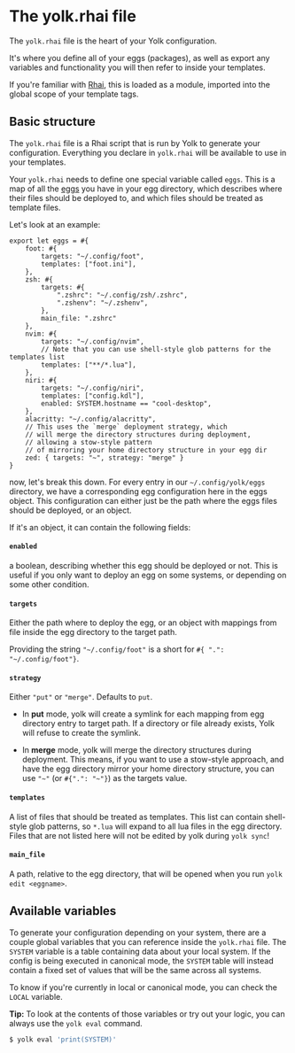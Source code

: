 # The yolk.rhai file

The `yolk.rhai` file is the heart of your Yolk configuration.

It's where you define all of your eggs (packages), as well as export any variables and functionality you will then refer to inside your templates.

If you're familiar with [Rhai](https://rhai.rs/), this is loaded as a module, imported into the global scope of your template tags.

## Basic structure

The `yolk.rhai` file is a Rhai script that is run by Yolk to generate your configuration.
Everything you declare in `yolk.rhai` will be available to use in your templates.

Your `yolk.rhai` needs to define one special variable called `eggs`.
This is a map of all the [eggs](./eggs.md) you have in your egg directory,
which describes where their files should be deployed to,
and which files should be treated as template files.

Let's look at an example:

```rust,ignore
export let eggs = #{
    foot: #{
        targets: "~/.config/foot",
        templates: ["foot.ini"],
    },
    zsh: #{
        targets: #{
            ".zshrc": "~/.config/zsh/.zshrc",
            ".zshenv": "~/.zshenv",
        },
        main_file: ".zshrc"
    },
    nvim: #{
        targets: "~/.config/nvim",
        // Note that you can use shell-style glob patterns for the templates list
        templates: ["**/*.lua"],
    },
    niri: #{
        targets: "~/.config/niri",
        templates: ["config.kdl"],
        enabled: SYSTEM.hostname == "cool-desktop",
    },
    alacritty: "~/.config/alacritty",
    // This uses the `merge` deployment strategy, which
    // will merge the directory structures during deployment,
    // allowing a stow-style pattern
    // of mirroring your home directory structure in your egg dir
    zed: { targets: "~", strategy: "merge" }
}
```

now, let's break this down.
For every entry in our `~/.config/yolk/eggs` directory, we have a corresponding egg configuration here in the eggs object.
This configuration can either just be the path where the eggs files should be deployed,
or an object.

If it's an object, it can contain the following fields:

#### `enabled`
a boolean, describing whether this egg should be deployed or not.
This is useful if you only want to deploy an egg on some systems, or depending on some other condition.

#### `targets`
Either the path where to deploy the egg, or an object with mappings from file inside the egg directory to the target path.

Providing the string `"~/.config/foot"` is a short for `#{ ".": "~/.config/foot"}`.

#### `strategy`
Either `"put"` or `"merge"`. Defaults to `put`.

- In **put** mode, yolk will create a symlink for each mapping from egg directory entry to target path.
If a directory or file already exists, Yolk will refuse to create the symlink.

- In **merge** mode, yolk will merge the directory structures during deployment.
This means, if you want to use a stow-style approach, and have the egg directory mirror your home directory structure, you can use
`"~"` (or `#{".": "~"}`) as the targets value.

#### `templates`
A list of files that should be treated as templates.
This list can contain shell-style glob patterns, so `*.lua` will expand to all lua files in the egg directory.
Files that are not listed here will not be edited by yolk during `yolk sync`!


#### `main_file`
A path, relative to the egg directory, that will be opened when you run `yolk edit <eggname>`.




## Available variables

To generate your configuration depending on your system, there are a couple global variables that you can reference inside the `yolk.rhai` file.
The `SYSTEM` variable is a table containing data about your local system.
If the config is being executed in canonical mode, the `SYSTEM` table will instead contain a fixed set of values that will be the same across all systems.

To know if you're currently in local or canonical mode, you can check the `LOCAL` variable.

**Tip:**
To look at the contents of those variables or try out your logic, you can always use the `yolk eval` command.

```bash
$ yolk eval 'print(SYSTEM)'
```
